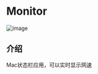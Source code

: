 # Monitor

![image](https://raw.githubusercontent.com/QaQAdrian/monitor/master/demo.png)

## 介绍
Mac状态栏应用，可以实时显示网速
